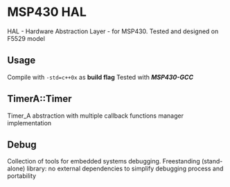 # MSP430 HAL

HAL - Hardware Abstraction Layer - for MSP430. Tested and designed on F5529 model

## Usage

Compile with ```-std=c++0x``` as **build flag**
Tested with ***MSP430-GCC***

## TimerA::Timer

Timer_A abstraction with multiple callback functions manager implementation

## Debug

Collection of tools for embedded systems debugging. Freestanding (stand-alone) library: no external dependencies to simplify debugging process and portability